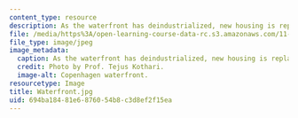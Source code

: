 ```yaml
---
content_type: resource
description: As the waterfront has deindustrialized, new housing is replacing industry.
file: /media/https%3A/open-learning-course-data-rc.s3.amazonaws.com/11-027-city-to-city-comparing-researching-and-writing-about-cities-spring-2006/694ba18481e6876054b8c3d8ef2f15ea_Waterfront.jpg
file_type: image/jpeg
image_metadata:
  caption: As the waterfront has deindustrialized, new housing is replacing industry.
  credit: Photo by Prof. Tejus Kothari.
  image-alt: Copenhagen waterfront.
resourcetype: Image
title: Waterfront.jpg
uid: 694ba184-81e6-8760-54b8-c3d8ef2f15ea
---
```

